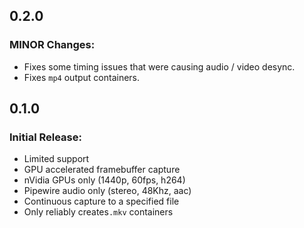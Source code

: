 ## 0.2.0
### MINOR Changes:
- Fixes some timing issues that were causing audio / video desync.
- Fixes `mp4` output containers.

## 0.1.0
### Initial Release:
- Limited support
- GPU accelerated framebuffer capture
- nVidia GPUs only (1440p, 60fps, h264)
- Pipewire audio only (stereo, 48Khz, aac)
- Continuous capture to a specified file
- Only reliably creates`.mkv` containers

